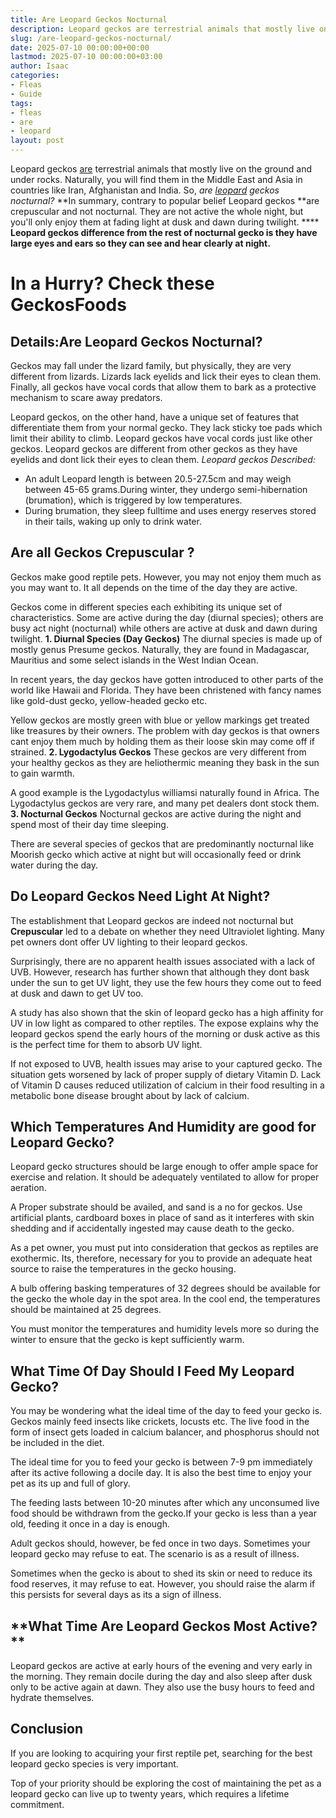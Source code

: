 ```yaml
---
title: Are Leopard Geckos Nocturnal
description: Leopard geckos are terrestrial animals that mostly live on the ground and under rocks. Naturally, you will find them in the Middle East and Asia in countries...
slug: /are-leopard-geckos-nocturnal/
date: 2025-07-10 00:00:00+00:00
lastmod: 2025-07-10 00:00:00+03:00
author: Isaac
categories:
- Fleas
- Guide
tags:
- fleas
- are
- leopard
layout: post
---
```

Leopard geckos [are](https://pestpolicy.com/are-fleas-nocturnal/) terrestrial animals that mostly live on the ground and under rocks. Naturally, you will find them in the Middle East and Asia in countries like Iran, Afghanistan and India. So,
*are [leopard](https://pestpolicy.com/what-does-leopard-gecko-eat/) geckos nocturnal?*
**In summary, contrary to popular belief Leopard geckos **are crepuscular and not nocturnal. They are not active the whole night, but you'll only enjoy them at fading light at dusk and dawn during twilight. ****
****Leopard geckos difference from the rest of nocturnal gecko is they have large eyes and ears so they can see and hear clearly at night.****
# **In a Hurry? Check these GeckosFoods**

## Details:**Are Leopard Geckos Nocturnal?**
Geckos may fall under the lizard family, but physically, they are very different from lizards. Lizards lack eyelids and lick their eyes to clean them. Finally, all geckos have vocal cords that allow them to bark as a protective mechanism to scare away predators.

Leopard geckos, on the other hand, have a unique set of features that differentiate them from your normal gecko. They lack sticky toe pads which limit their ability to climb. Leopard geckos have vocal cords just like other geckos. Leopard geckos are different from other geckos as they have eyelids and dont lick their eyes to clean them.
*Leopard geckos Described:*
- An adult Leopard length is between 20.5-27.5cm and may weigh between 45-65 grams.During winter, they undergo semi-hibernation (brumation), which is triggered by low temperatures.
- During brumation, they sleep fulltime and uses energy reserves stored in their tails, waking up only to drink water.
## **Are all Geckos Crepuscular ?**
Geckos make good reptile pets. However, you may not enjoy them much as you may want to. It all depends on the time of the day they are active.

Geckos come in different species each exhibiting its unique set of characteristics. Some are active during the day (diurnal species); others are busy act night (nocturnal) while others are active at dusk and dawn during twilight.
**1. Diurnal Species (Day Geckos)**
The diurnal species is made up of mostly genus Presume geckos. Naturally, they are found in Madagascar, Mauritius and some select islands in the West Indian Ocean.

In recent years, the day geckos have gotten introduced to other parts of the world like Hawaii and Florida. They have been christened with fancy names like gold-dust gecko, yellow-headed gecko etc.

Yellow geckos are mostly green with blue or yellow markings get treated like treasures by their owners. The problem with day geckos is that owners cant enjoy them much by holding them as their loose skin may come off if strained.
**2. Lygodactylus Geckos**
These geckos are very different from your healthy geckos as they are heliothermic meaning they bask in the sun to gain warmth.

A good example is the Lygodactylus williamsi naturally found in Africa. The Lygodactylus geckos are very rare, and many pet dealers dont stock them.
**3. Nocturnal Geckos**
Nocturnal geckos are active during the night and spend most of their day time sleeping.

There are several species of geckos that are predominantly nocturnal like Moorish gecko which active at night but will occasionally feed or drink water during the day.
## **Do Leopard Geckos Need Light At Night?**
The establishment that Leopard geckos are indeed not nocturnal but
**Crepuscular**
led to a debate on whether they need Ultraviolet lighting. Many pet owners dont offer UV lighting to their leopard geckos.

Surprisingly, there are no apparent health issues associated with a lack of UVB. However, research has further shown that although they dont bask under the sun to get UV light, they use the few hours they come out to feed at dusk and dawn to get UV too.



A study has also shown that the skin of leopard gecko has a high affinity for UV in low light as compared to other reptiles. The expose explains why the leopard geckos spend the early hours of the morning or dusk active as this is the perfect time for them to absorb UV light.

If not exposed to UVB, health issues may arise to your captured gecko. The situation gets worsened by lack of proper supply of dietary Vitamin D. Lack of Vitamin D causes reduced utilization of calcium in their food resulting in a metabolic bone disease brought about by lack of calcium.
## **Which Temperatures And Humidity are good for Leopard Gecko?**
Leopard gecko structures should be large enough to offer ample space for exercise and relation. It should be adequately ventilated to allow for proper aeration.

A Proper substrate should be availed, and sand is a no for geckos. Use artificial plants, cardboard boxes in place of sand as it interferes with skin shedding and if accidentally ingested may cause death to the gecko.

As a pet owner, you must put into consideration that geckos as reptiles are exothermic. Its, therefore, necessary for you to provide an adequate heat source to raise the temperatures in the gecko housing.

A bulb offering basking temperatures of 32 degrees should be available for the gecko the whole day in the spot area. In the cool end, the temperatures should be maintained at 25 degrees.

You must monitor the temperatures and humidity levels more so during the winter to ensure that the gecko is kept sufficiently warm.
## **What Time Of Day Should I Feed My Leopard Gecko?**
You may be wondering what the ideal time of the day to feed your gecko is. Geckos mainly feed insects like crickets, locusts etc. The live food in the form of insect gets loaded in calcium balancer, and phosphorus should not be included in the diet.

The ideal time for you to feed your gecko is between 7-9 pm immediately after its active following a docile day. It is also the best time to enjoy your pet as its up and full of glory.

The feeding lasts between 10-20 minutes after which any unconsumed live food should be withdrawn from the gecko.If your gecko is less than a year old, feeding it once in a day is enough.

Adult geckos should, however, be fed once in two days. Sometimes your leopard gecko may refuse to eat. The scenario is as a result of illness.

Sometimes when the gecko is about to shed its skin or need to reduce its food reserves, it may refuse to eat. However, you should raise the alarm if this persists for several days as its a sign of illness.
## **What Time Are Leopard Geckos Most Active? **
Leopard geckos are active at early hours of the evening and very early in the morning. They remain docile during the day and also sleep after dusk only to be active again at dawn. They also use the busy hours to feed and hydrate themselves.
## **Conclusion**
If you are looking to acquiring your first reptile pet, searching for the best leopard gecko species is very important.

Top of your priority should be exploring the cost of maintaining the pet as a leopard gecko can live up to twenty years, which requires a lifetime commitment.
